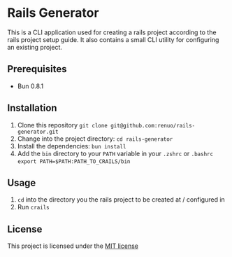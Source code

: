 # Rails Generator

This is a CLI application used for creating a rails project according to the rails project setup guide. It also contains
a small CLI utility for configuring an existing project.

## Prerequisites

- Bun 0.8.1

## Installation

1. Clone this repository `git clone git@github.com:renuo/rails-generator.git`
2. Change into the project directory: `cd rails-generator`
3. Install the dependencies: `bun install`
4. Add the `bin` directory to your `PATH` variable in your `.zshrc` or `.bashrc` `export PATH=$PATH:PATH_TO_CRAILS/bin`

## Usage

1. `cd` into the directory you the rails project to be created at / configured in
2. Run `crails`

## License

This project is licensed under the [MIT license](LICENSE)
